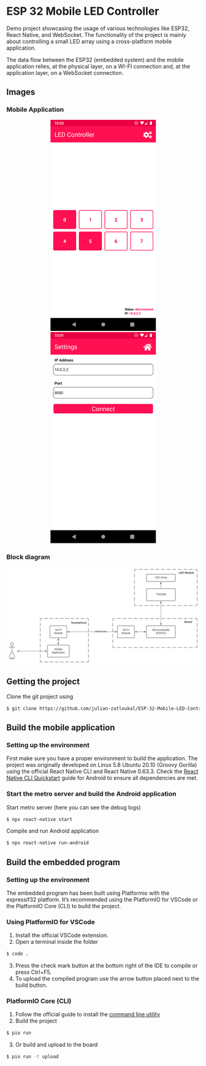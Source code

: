 # ESP 32 Mobile LED Controller
Demo project showcasing the usage of various technologies like ESP32, React Native, and WebSocket. The functionality of the project is mainly about controlling a small LED array using a cross-platform mobile application. 

The data flow between the ESP32 (embedded system) and the mobile application relies, at the physical layer, on a WI-FI connection and, at the application layer, on a WebSocket connection.

## Images

### Mobile Application
<p align="center">
  <img src="documentation/images/home.png" alt="Home screenshot" width="275"/>
  <img src="documentation/images/settings.png" alt="Settings screenshot" width="275" />
</p>

### Block diagram
<p align="center">
  <img src="documentation/images/block_diagram.svg" alt="Block diagram" width="725"/>
</p>


## Getting the project
Clone the git project using
```sh
$ git clone https://github.com/julian-zatloukal/ESP-32-Mobile-LED-Controller.git
```

## Build the mobile application
### Setting up the environment
First make sure you have a proper environment to build the application. The project was originally developed on Linux 5.8 Ubuntu 20.10 (Groovy Gorilla) using the official React Native CLI and React Native 0.63.3. Check the [React Native CLI Quickstart](https://reactnative.dev/docs/environment-setup) guide for Android to ensure all dependencies are met.

### Start the metro server and build the Android application
Start metro server (here you can see the debug logs)
```sh
$ npx react-native start
```
Compile and run Android application
```sh
$ npx react-native run-android
```

## Build the embedded program
### Setting up the environment
The embedded program has been built using Platformio with the espressif32 platform. It’s recommended using the PlatformIO for VSCode or the PlatformIO Core (CLI) to build the project.
### Using PlatformIO for VSCode
1. Install the official VSCode extension.
2. Open a terminal inside the folder
```sh
$ code .
```
3. Press the check mark button at the bottom right of the IDE to compile or press Ctrl+F5.
4. To upload the compiled program use the arrow button placed next to the build button.

### PlatformIO Core (CLI)
1. Follow the official guide to install the [command line utility](https://docs.platformio.org/en/latest/core/installation.html#installer-script)
2. Build the project
```sh
$ pio run
```
3. Or build and upload to the board
```sh
$ pio run -t upload
```


